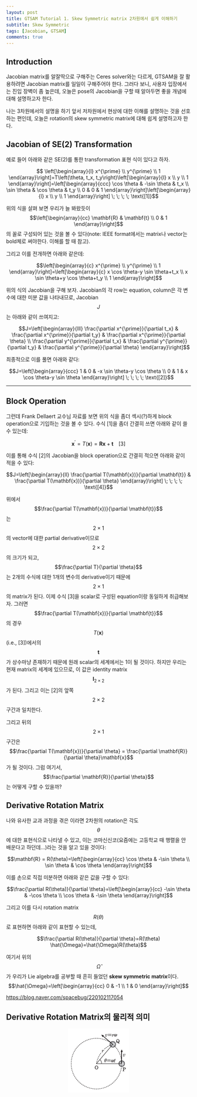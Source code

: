 ```yaml
---
layout: post
title: GTSAM Tutorial 1. Skew Symmetric matrix 2차원에서 쉽게 이해하기
subtitle: Skew Symmetric
tags: [Jacobian, GTSAM]
comments: true
---
```


## Introduction 

Jacobian matrix를 알잘딱으로 구해주는 Ceres solver와는 다르게, GTSAM을 잘 활용하려면 Jacobian matrix를 일일이 구해주어야 한다.
그러다 보니, 사용자 입장에서는 진입 장벽이 좀 높은데, 오늘은 pose의 Jacobian을 구할 때 알아두면 좋을 개념에 대해 설명하고자 한다.

나는 3차원에서의 설명을 하기 앞서 저차원에서 현상에 대한 이해를 설명하는 것을 선호하는 편인데, 오늘은 rotation의 skew symmetric matrix에 대해 쉽게 설명하고자 한다.

## Jacobian of SE(2) Transformation


예로 들어 아래와 같은 SE(2)를 통한 transformation 표현 식이 있다고 하자.

$$ \left[\begin{array}{l}
x^{\prime} \\
y^{\prime} \\
1
\end{array}\right]=T\left(\theta, t_x, t_y\right)\left[\begin{array}{l}
x \\
y \\
1
\end{array}\right]=\left[\begin{array}{ccc}
\cos \theta & -\sin \theta & t_x \\
\sin \theta & \cos \theta & t_y \\
0 & 0 & 1
\end{array}\right]\left[\begin{array}{l}
x \\
y \\
1
\end{array}\right] \; \; \; \; \text{[1]}$$

위의 식을 살펴 보면 우리가 늘 봐왔듯이 $$\left[\begin{array}{cc}
\mathbf{R} & \mathbf{t} \\
0 & 1
\end{array}\right]$$의 꼴로 구성되어 있는 것을 볼 수 있다(note: IEEE format에서는 matrix나 vector는 bold체로 써야한다. 이해를 할 때 참고).

그리고 이를 전개하면 아래와 같은데: 


$$\left[\begin{array}{c}
x^{\prime} \\
y^{\prime} \\
1
\end{array}\right]=\left[\begin{array}{c}
x \cos \theta-y \sin \theta+t_x \\
x \sin \theta+y \cos \theta+t_y \\
1
\end{array}\right]$$

위의 식의 Jacobian을 구해 보자. Jacobian의 각 row는 equation, column은 각 변수에 대한 미분 값을 나타내므로, Jacobian $$J$$는 아래와 같이 쓰여지고:

$$J=\left[\begin{array}{lll}
\frac{\partial x^{\prime}}{\partial t_x} & \frac{\partial x^{\prime}}{\partial t_y} & \frac{\partial x^{\prime}}{\partial \theta} \\
\frac{\partial y^{\prime}}{\partial t_x} & \frac{\partial y^{\prime}}{\partial t_y} & \frac{\partial y^{\prime}}{\partial \theta}
\end{array}\right]$$

최종적으로 이를 풀면 아래와 같다:

$$J=\left[\begin{array}{ccc}
1 & 0 & -x \sin \theta-y \cos \theta \\
0 & 1 & x \cos \theta-y \sin \theta
\end{array}\right] \; \; \; \; \text{[2]}$$

---

## Block Operation

그런데 Frank Dellaert 교수님 자료를 보면 위의 식을 좀더 섹시(?)하게 block operation으로 기입하는 것을 볼 수 있다.
수식 [1]을 좀더 간결히 쓰면 아래와 같이 쓸 수 있는데: 

$$\mathbf{x}^{\prime} = T(\mathbf{x}) = \mathbf{R}\mathbf{x} + \mathbf{t} \; \; \; \; \text{[3]}$$

이를 통해 수식 [2]의 Jacobian을 block operation으로 간결히 적으면 아래와 같이 적을 수 있다:

$$J=\left[\begin{array}{ll}
\frac{\partial T(\mathbf{x})}{\partial \mathbf{t}} & \frac{\partial T(\mathbf{x})}{\partial \theta} \end{array}\right] \; \; \; \; \text{[4]}$$

위에서 $$\frac{\partial T(\mathbf{x})}{\partial \mathbf{t}}$$는 $$2\times1$$의 vector에 대한 partial derivative이므로 $$2\times2$$의 크기가 되고, $$\frac{\partial T}{\partial \theta}$$는 2개의 수식에 대한 1개의 변수의 derivative이기 때문에 $$2\times1$$의 matrix가 된다. 
이제 수식 [3]을 scalar로 구성된 equation이랑 동일하게 취급해보자. 그러면 $$\frac{\partial T(\mathbf{x})}{\partial \mathbf{t}}$$의 경우 $$T(\mathbf{x})$$ (i.e., [3])에서의 $$\mathbf{t}$$가 상수마냥 존재하기 때문에 원래 scalar의 세계에서는 1이 될 것이다.
하지만 우리는 현재 matrix의 세계에 있으므로, 이 값은 identity matrix $$\mathbf{I}_{2\times2}$$가 된다. 그리고 이는 [2]의 앞쪽 $$2\times2$$구간과 일치한다.

그리고 뒤의 $$2\times1$$ 구간은 $$\frac{\partial T(\mathbf{x})}{\partial \theta} = \frac{\partial \mathbf{R}}{\partial \theta}\mathbf{x}$$가 될 것이다. 그럼 여기서, $$\frac{\partial \mathbf{R}}{\partial \theta}$$는 어떻게 구할 수 있을까? 

## Derivative Rotation Matrix

나와 유사한 교과 과정을 겪은 이라면 2차원의 rotation은 각도 $$\theta$$에 대한 표현식으로 나타낼 수 있고, 이는 코마신신코(요즘에는 고등학교 때 행렬을 안 배운다고 하던데...)라는 것을 알고 있을 것이다:

$$\mathbf{R} = R(\theta)=\left[\begin{array}{cc}
\cos \theta & -\sin \theta \\
\sin \theta & \cos \theta
\end{array}\right]$$

이를 손으로 직접 미분하면 아래와 같은 값을 구할 수 있다:

$$\frac{\partial R(\theta)}{\partial \theta}=\left[\begin{array}{cc}
-\sin \theta & -\cos \theta \\
\cos \theta & -\sin \theta
\end{array}\right]$$

그리고 이를 다시 rotation matrix $$R(\theta)$$로 표현하면 아래와 같이 표현할 수 있는데, 

$$\frac{\partial R(\theta)}{\partial \theta}=R(\theta) \hat{\Omega}=\hat{\Omega}R(\theta)$$

여기서 위의 $$\hat{\Omega}$$가 우리가 Lie algebra를 공부할 때 흔히 들었던 **skew symmetric matrix**이다. 
$$\hat{\Omega}=\left[\begin{array}{cc}
0 & -1 \\
1 & 0
\end{array}\right]$$

https://blog.naver.com/spacebug/220102117054

## Derivative Rotation Matrix의 물리적 의미

<p align="center">
  <img src="/img/circular_motion.png" alt="Circular Motion">
</p>